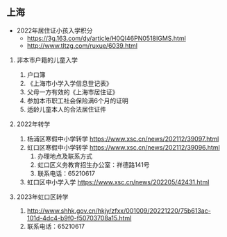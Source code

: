 ## 上海
- 2022年居住证小孩入学积分 
    - https://3g.163.com/dy/article/H0QI46PN0518IGMS.html
    - http://www.tltzg.com/ruxue/6039.html

1. 非本市户籍的儿童入学
    1. 户口簿
    2. 《上海市小学入学信息登记表》
    3. 父母一方有效的《上海市居住证》
    4. 参加本市职工社会保险满6个月的证明
    5. 适龄儿童本人的合法居住证件

2. 2022年转学
   1. 杨浦区寒假中小学转学 https://www.xsc.cn/news/202112/39097.html
   2. 虹口区寒假中小学转学 https://www.xsc.cn/news/202112/39096.html
        1. 办理地点及联系方式
        2. 虹口区义务教育招生办公室：祥德路141号
        3. 联系电话：65210617 
   3. 虹口区中小学入学 https://www.xsc.cn/news/202205/42431.html

3. 2023年虹口区转学
   1. http://www.shhk.gov.cn/hkjy/zfxx/001009/20221220/75b613ac-101d-4dc4-b9f0-f50703708a15.html
   2. 联系电话：65210617